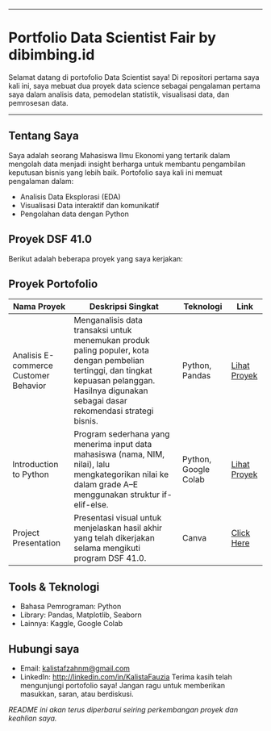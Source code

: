
---

# Portfolio Data Scientist Fair by dibimbing.id

Selamat datang di portofolio Data Scientist saya! Di repositori pertama saya kali ini, saya mebuat dua proyek data science sebagai pengalaman pertama saya dalam analisis data, pemodelan statistik, visualisasi data, dan pemrosesan data.

---

## Tentang Saya

Saya adalah seorang Mahasiswa Ilmu Ekonomi yang tertarik dalam mengolah data menjadi insight berharga untuk membantu pengambilan keputusan bisnis yang lebih baik. Portofolio saya kali ini memuat pengalaman dalam:
- Analisis Data Eksplorasi (EDA)
- Visualisasi Data interaktif dan komunikatif
- Pengolahan data dengan Python
## Proyek DSF 41.0

Berikut adalah beberapa proyek yang saya kerjakan:

## Proyek Portofolio

| Nama Proyek                          | Deskripsi Singkat                                                                                                              | Teknologi            | Link                                                                 |
|-------------------------------------|--------------------------------------------------------------------------------------------------------------------------------|----------------------|----------------------------------------------------------------------|
| Analisis E-commerce Customer Behavior | Menganalisis data transaksi untuk menemukan produk paling populer, kota dengan pembelian tertinggi, dan tingkat kepuasan pelanggan. Hasilnya digunakan sebagai dasar rekomendasi strategi bisnis. | Python, Pandas       | [Lihat Proyek](https://github.com/Kalistafzh/Dimbimbing-Portofolio_DSF41.0/blob/main/Project%20EDA%20E-commerce%20Customer%20Behavior.ipynb) |
| Introduction to Python               | Program sederhana yang menerima input data mahasiswa (nama, NIM, nilai), lalu mengkategorikan nilai ke dalam grade A–E menggunakan struktur if-elif-else.              | Python, Google Colab | [Lihat Proyek](https://github.com/Kalistafzh/Dimbimbing-Portofolio_DSF41.0/blob/main/Task%201%20introduction_python.ipynb)                      |
| Project Presentation                 | Presentasi visual untuk menjelaskan hasil akhir yang telah dikerjakan selama mengikuti program DSF 41.0.                                                            | Canva                | [Click Here](https://github.com/Kalistafzh/Dimbimbing-Portofolio_DSF41.0/blob/main/Presentation%20DSF.41.pdf)         |


## Tools & Teknologi

- Bahasa Pemrograman: Python
- Library: Pandas, Matplotlib, Seaborn
- Lainnya: Kaggle, Google Colab

## Hubungi saya
- Email: kalistafzahnm@gmail.com  
- LinkedIn: http://linkedin.com/in/KalistaFauzia 
Terima kasih telah mengunjungi portofolio saya! Jangan ragu untuk memberikan masukkan, saran, atau berdiskusi.

*README ini akan terus diperbarui seiring perkembangan proyek dan keahlian saya.*

